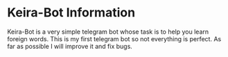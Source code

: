 # Keira-Bot Information
Keira-Bot is a very simple telegram bot whose task is to help you learn foreign words.
This is my first telegram bot so not everything is perfect. As far as possible I will improve it and fix bugs.
